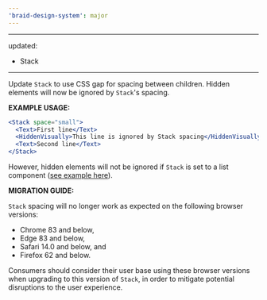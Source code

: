 ```yaml
---
'braid-design-system': major
---
```


---
updated:
  - Stack
---

Update `Stack` to use CSS gap for spacing between children. Hidden elements  will now be ignored by `Stack`'s spacing.

**EXAMPLE USAGE:**
```jsx
<Stack space="small">
  <Text>First line</Text>
  <HiddenVisually>This line is ignored by Stack spacing</HiddenVisually>
  <Text>Second line</Text>
</Stack>
```

However, hidden elements will not be ignored if `Stack` is set to a list component ([see example here]).

[see example here]: http://127.0.0.1:8082/#?code=N4Igxg9gJgpiBcIA8AhCAPABABwIZSgEsA7AcwF4AdEUgVwBd6YAnagPkuM0yQGV7cYANaYAznjAwqIdOgA2uZqRjtO3bnwHCxEqdQC2MIrX2qu6jQAkY%2BEqUxyYANxhzpAJnb9cxKIqiY3sJIAPTWtmQc5haagiLignogovq4cnJmFjEAKjDo9GwAYoTMovQOJDChuflRWepIloQEMMQAaoSitGlyAJ5smNkAFp2YAO6E6ZjEEOVDuC46iZiKELS%2BmIT0oU0t7Z3d6f1q9Tw1BbwwkBtyldV5BScxIUFCdQ0vWm%2BcTzyvS5JpIZjKYQO8YuEiGQHM5XB4vF8VqIVhUyphIPpsBBiK1tmEbFDSOCGv8EoDqCketR0RBMdjcdIIBkwb8cg8iiU0bccfdaqyGrtYPsuj1%2BoMRsiJlMZnMFjAAfLVusAlsds0hR0RUdiWzapdrgFuVUQucdTxPnFiaFXu9rV8oqE0OgoiAADQgehDGCGUQIADayRgMCEACkIAAjX0AXXdEygnt98D9AHYAGwADijAF8gA

**MIGRATION GUIDE:**

`Stack` spacing will no longer work as expected on the following browser versions:

- Chrome 83 and below,
- Edge 83 and below,
- Safari 14.0 and below, and
- Firefox 62 and below.

Consumers should consider their user base using these browser versions when upgrading to this version of `Stack`, in order to mitigate potential disruptions to the user experience.
